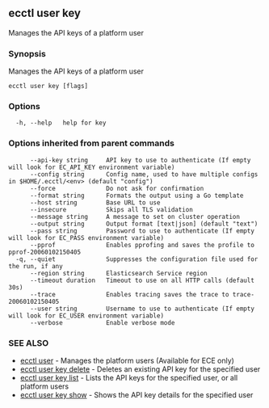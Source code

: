 ## ecctl user key

Manages the API keys of a platform user

### Synopsis

Manages the API keys of a platform user

```
ecctl user key [flags]
```

### Options

```
  -h, --help   help for key
```

### Options inherited from parent commands

```
      --api-key string     API key to use to authenticate (If empty will look for EC_API_KEY environment variable)
      --config string      Config name, used to have multiple configs in $HOME/.ecctl/<env> (default "config")
      --force              Do not ask for confirmation
      --format string      Formats the output using a Go template
      --host string        Base URL to use
      --insecure           Skips all TLS validation
      --message string     A message to set on cluster operation
      --output string      Output format [text|json] (default "text")
      --pass string        Password to use to authenticate (If empty will look for EC_PASS environment variable)
      --pprof              Enables pprofing and saves the profile to pprof-20060102150405
  -q, --quiet              Suppresses the configuration file used for the run, if any
      --region string      Elasticsearch Service region
      --timeout duration   Timeout to use on all HTTP calls (default 30s)
      --trace              Enables tracing saves the trace to trace-20060102150405
      --user string        Username to use to authenticate (If empty will look for EC_USER environment variable)
      --verbose            Enable verbose mode
```

### SEE ALSO

* [ecctl user](ecctl_user.md)	 - Manages the platform users (Available for ECE only)
* [ecctl user key delete](ecctl_user_key_delete.md)	 - Deletes an existing API key for the specified user
* [ecctl user key list](ecctl_user_key_list.md)	 - Lists the API keys for the specified user, or all platform users
* [ecctl user key show](ecctl_user_key_show.md)	 - Shows the API key details for the specified user

